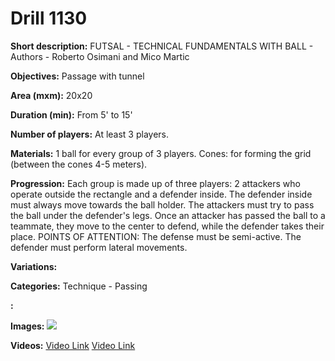 # Drill 1130

**Short description:**
FUTSAL - TECHNICAL FUNDAMENTALS WITH BALL - Authors - Roberto Osimani and Mico Martic

**Objectives:**
Passage with tunnel

**Area (mxm):**
20x20

**Duration (min):**
From 5' to 15'

**Number of players:**
At least 3 players.

**Materials:**
1 ball for every group of 3 players. Cones: for forming the grid (between the cones 4-5 meters).

**Progression:**
Each group is made up of three players: 2 attackers who operate outside the rectangle and a defender inside. The defender inside must always move towards the ball holder. The attackers must try to pass the ball under the defender's legs. Once an attacker has passed the ball to a teammate, they move to the center to defend, while the defender takes their place. POINTS OF ATTENTION: The defense must be semi-active. The defender must perform lateral movements.

**Variations:**


**Categories:**
Technique - Passing

**:**


**Images:**
![](https://www.coachingfutsal.com/\images\576cc877f67d5c05309a25deb62f38e060002924013d0d8a36a9b66e5ee5fd18ae31ca719afbdd9c21c6bdf870db45641a9ff9637daaff3592dd436b29577a5852c1ea8558aa4.jpg)

**Videos:**
[Video Link](https://www.youtube.com/embed/PMvIobSrcgY)
[Video Link](https://www.youtube.com/embed/T3oLdsLz6Tk)

